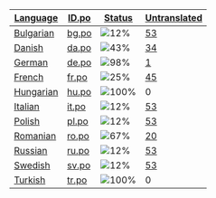 <table>
  <thead>
    <tr>
      <th>
        <a href="#" id="language">Language</a>
      </th>
      <th>
        <a href="#" id="idpo">ID.po</a>
      </th>
      <th>
        <a href="#" id="status">Status</a>
      </th>
      <th>
        <a href="#" id="untranslated">Untranslated</a>
      </th>
    </tr>
  </thead>
  <tbody>
    <tr>
      <td class="language" data-value="Bulgarian">
        <a href="bg.md">Bulgarian</a>
      </td>
      <td class="idpo" data-value="bg">
        <a href="https://github.com/linuxmint/cinnamon-spices-applets/blob/master/radio%40driglu4it/files/radio%40driglu4it/po/bg.po">bg.po</a>
      </td>
      <td class="status" data-value="12">
        <img src="https://progress-bar.dev/12" alt="12%" />
      </td>
      <td class="untranslated" data-value="53">
        <a href="../po/radio@driglu4it/_bg.po">53</a>
      </td>
    </tr>
    <tr>
      <td class="language" data-value="Danish">
        <a href="da.md">Danish</a>
      </td>
      <td class="idpo" data-value="da">
        <a href="https://github.com/linuxmint/cinnamon-spices-applets/blob/master/radio%40driglu4it/files/radio%40driglu4it/po/da.po">da.po</a>
      </td>
      <td class="status" data-value="43">
        <img src="https://progress-bar.dev/43" alt="43%" />
      </td>
      <td class="untranslated" data-value="34">
        <a href="../po/radio@driglu4it/_da.po">34</a>
      </td>
    </tr>
    <tr>
      <td class="language" data-value="German">
        <a href="de.md">German</a>
      </td>
      <td class="idpo" data-value="de">
        <a href="https://github.com/linuxmint/cinnamon-spices-applets/blob/master/radio%40driglu4it/files/radio%40driglu4it/po/de.po">de.po</a>
      </td>
      <td class="status" data-value="98">
        <img src="https://progress-bar.dev/98" alt="98%" />
      </td>
      <td class="untranslated" data-value="1">
        <a href="../po/radio@driglu4it/_de.po">1</a>
      </td>
    </tr>
    <tr>
      <td class="language" data-value="French">
        <a href="fr.md">French</a>
      </td>
      <td class="idpo" data-value="fr">
        <a href="https://github.com/linuxmint/cinnamon-spices-applets/blob/master/radio%40driglu4it/files/radio%40driglu4it/po/fr.po">fr.po</a>
      </td>
      <td class="status" data-value="25">
        <img src="https://progress-bar.dev/25" alt="25%" />
      </td>
      <td class="untranslated" data-value="45">
        <a href="../po/radio@driglu4it/_fr.po">45</a>
      </td>
    </tr>
    <tr>
      <td class="language" data-value="Hungarian">
        <a href="hu.md">Hungarian</a>
      </td>
      <td class="idpo" data-value="hu">
        <a href="https://github.com/linuxmint/cinnamon-spices-applets/blob/master/radio%40driglu4it/files/radio%40driglu4it/po/hu.po">hu.po</a>
      </td>
      <td class="status" data-value="100">
        <img src="https://progress-bar.dev/100" alt="100%" />
      </td>
      <td class="untranslated" data-value="0">
        0
      </td>
    </tr>
    <tr>
      <td class="language" data-value="Italian">
        <a href="it.md">Italian</a>
      </td>
      <td class="idpo" data-value="it">
        <a href="https://github.com/linuxmint/cinnamon-spices-applets/blob/master/radio%40driglu4it/files/radio%40driglu4it/po/it.po">it.po</a>
      </td>
      <td class="status" data-value="12">
        <img src="https://progress-bar.dev/12" alt="12%" />
      </td>
      <td class="untranslated" data-value="53">
        <a href="../po/radio@driglu4it/_it.po">53</a>
      </td>
    </tr>
    <tr>
      <td class="language" data-value="Polish">
        <a href="pl.md">Polish</a>
      </td>
      <td class="idpo" data-value="pl">
        <a href="https://github.com/linuxmint/cinnamon-spices-applets/blob/master/radio%40driglu4it/files/radio%40driglu4it/po/pl.po">pl.po</a>
      </td>
      <td class="status" data-value="12">
        <img src="https://progress-bar.dev/12" alt="12%" />
      </td>
      <td class="untranslated" data-value="53">
        <a href="../po/radio@driglu4it/_pl.po">53</a>
      </td>
    </tr>
    <tr>
      <td class="language" data-value="Romanian">
        <a href="ro.md">Romanian</a>
      </td>
      <td class="idpo" data-value="ro">
        <a href="https://github.com/linuxmint/cinnamon-spices-applets/blob/master/radio%40driglu4it/files/radio%40driglu4it/po/ro.po">ro.po</a>
      </td>
      <td class="status" data-value="67">
        <img src="https://progress-bar.dev/67" alt="67%" />
      </td>
      <td class="untranslated" data-value="20">
        <a href="../po/radio@driglu4it/_ro.po">20</a>
      </td>
    </tr>
    <tr>
      <td class="language" data-value="Russian">
        <a href="ru.md">Russian</a>
      </td>
      <td class="idpo" data-value="ru">
        <a href="https://github.com/linuxmint/cinnamon-spices-applets/blob/master/radio%40driglu4it/files/radio%40driglu4it/po/ru.po">ru.po</a>
      </td>
      <td class="status" data-value="12">
        <img src="https://progress-bar.dev/12" alt="12%" />
      </td>
      <td class="untranslated" data-value="53">
        <a href="../po/radio@driglu4it/_ru.po">53</a>
      </td>
    </tr>
    <tr>
      <td class="language" data-value="Swedish">
        <a href="sv.md">Swedish</a>
      </td>
      <td class="idpo" data-value="sv">
        <a href="https://github.com/linuxmint/cinnamon-spices-applets/blob/master/radio%40driglu4it/files/radio%40driglu4it/po/sv.po">sv.po</a>
      </td>
      <td class="status" data-value="12">
        <img src="https://progress-bar.dev/12" alt="12%" />
      </td>
      <td class="untranslated" data-value="53">
        <a href="../po/radio@driglu4it/_sv.po">53</a>
      </td>
    </tr>
    <tr>
      <td class="language" data-value="Turkish">
        <a href="tr.md">Turkish</a>
      </td>
      <td class="idpo" data-value="tr">
        <a href="https://github.com/linuxmint/cinnamon-spices-applets/blob/master/radio%40driglu4it/files/radio%40driglu4it/po/tr.po">tr.po</a>
      </td>
      <td class="status" data-value="100">
        <img src="https://progress-bar.dev/100" alt="100%" />
      </td>
      <td class="untranslated" data-value="0">
        0
      </td>
    </tr>
  </tbody>
</table>

